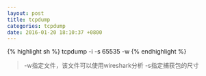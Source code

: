 ```yaml
---
layout: post
title: tcpdump
categories: tcpdump
date: 2016-01-20 18:10:37 +0800
---
```

{% highlight sh %}
tcpdump -i -s 65535 -w 
{% endhighlight %}
> -w指定文件，该文件可以使用wireshark分析
> -s指定捕获包的尺寸
